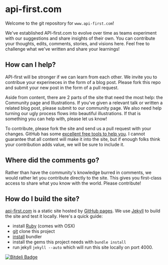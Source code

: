# api-first.com

Welcome to the git repository for `www.api-first.com`!

We've established API-first.com to evolve over time as teams experiment with our suggestions and share insights of their own.  You can contribute your thoughts, edits, comments, stories, and visions here. Feel free to challenge what we've written and share your learnings! 

## How can I help?

API-first will be stronger if we can learn from each other.  We invite you to contribue your experineces in the form of a blog post.  Please fork this repo and submit your new post in the form of a pull request.

Aside from content, there are 2 parts of the site that need the most help: the Community page and Illustrations.  If you've given a relevant talk or written a related blog post, please submit to our community page.  We also need help turning our ugly process flows into beautiful illustrations.  If that is something you can help with, please let us know!

To contribute, please fork the site and send us a pull request with your changes.  GitHub has some [excellent free tools to help you](https://help.github.com/articles/using-pull-requests).  I cannot guarantee that all content will make it into the site, but if enough folks think your contribution adds value, we will be sure to include it.

## Where did the comments go?

Rather than have the community's knowledge burred in comments, we would rather let you contribute directly to the site.  This gives you first-class access to share what you know with the world.  Please contribute!

## How do I build the site?

[api-first.com](http://api-first.com) is a static site hosted by [GitHub pages](http://pages.github.com/).  We use [Jekyll](http://jekyllrb.com/) to build the site and test it locally.  Here's a quick guide:

- install [Ruby](http://www.ruby-lang.org/) (comes with OSX)
- [git](http://git-scm.com/) clone this project
- [install](http://gembundler.com/) bundler
- install the gems this project needs with `bundle install`
- run jekyll `jekyll --auto` which will run this site locally on port 4000.

[![Bitdeli Badge](https://d2weczhvl823v0.cloudfront.net/evantahler/api-first/trend.png)](https://bitdeli.com/free "Bitdeli Badge")

